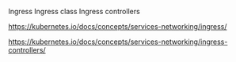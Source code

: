 Ingress
Ingress class
Ingress controllers


https://kubernetes.io/docs/concepts/services-networking/ingress/


https://kubernetes.io/docs/concepts/services-networking/ingress-controllers/